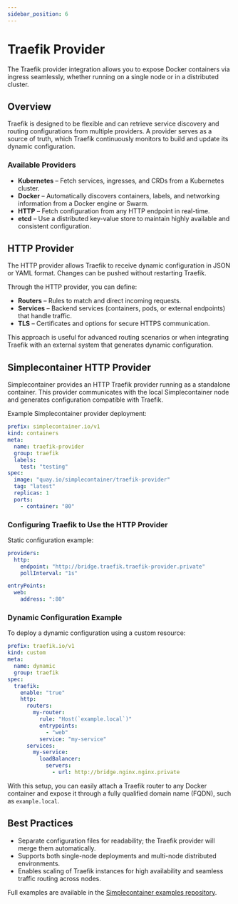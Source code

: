 ```yaml
---
sidebar_position: 6
---
```


# Traefik Provider

The Traefik provider integration allows you to expose Docker containers via ingress seamlessly, whether running on a single node or in a distributed cluster.

## Overview

Traefik is designed to be flexible and can retrieve service discovery and routing configurations from multiple providers. A provider serves as a source of truth, which Traefik continuously monitors to build and update its dynamic configuration.

### Available Providers

* **Kubernetes** – Fetch services, ingresses, and CRDs from a Kubernetes cluster.
* **Docker** – Automatically discovers containers, labels, and networking information from a Docker engine or Swarm.
* **HTTP** – Fetch configuration from any HTTP endpoint in real-time.
* **etcd** – Use a distributed key-value store to maintain highly available and consistent configuration.

## HTTP Provider

The HTTP provider allows Traefik to receive dynamic configuration in JSON or YAML format. Changes can be pushed without restarting Traefik.

Through the HTTP provider, you can define:

* **Routers** – Rules to match and direct incoming requests.
* **Services** – Backend services (containers, pods, or external endpoints) that handle traffic.
* **TLS** – Certificates and options for secure HTTPS communication.

This approach is useful for advanced routing scenarios or when integrating Traefik with an external system that generates dynamic configuration.

## Simplecontainer HTTP Provider

Simplecontainer provides an HTTP Traefik provider running as a standalone container. This provider communicates with the local Simplecontainer node and generates configuration compatible with Traefik.

Example Simplecontainer provider deployment:

```yaml
prefix: simplecontainer.io/v1
kind: containers
meta:
  name: traefik-provider
  group: traefik
  labels:
    test: "testing"
spec:
  image: "quay.io/simplecontainer/traefik-provider"
  tag: "latest"
  replicas: 1
  ports:
    - container: "80"
```

### Configuring Traefik to Use the HTTP Provider

Static configuration example:

```yaml
providers:
  http:
    endpoint: "http://bridge.traefik.traefik-provider.private"
    pollInterval: "1s"

entryPoints:
  web:
    address: ":80"
```

### Dynamic Configuration Example

To deploy a dynamic configuration using a custom resource:

```yaml
prefix: traefik.io/v1
kind: custom
meta:
  name: dynamic
  group: traefik
spec:
  traefik:
    enable: "true"
    http:
      routers:
        my-router:
          rule: "Host(`example.local`)"
          entrypoints:
            - "web"
          service: "my-service"
      services:
        my-service:
          loadBalancer:
            servers:
              - url: http://bridge.nginx.nginx.private
```

With this setup, you can easily attach a Traefik router to any Docker container and expose it through a fully qualified domain name (FQDN), such as `example.local`.

## Best Practices

* Separate configuration files for readability; the Traefik provider will merge them automatically.
* Supports both single-node deployments and multi-node distributed environments.
* Enables scaling of Traefik instances for high availability and seamless traffic routing across nodes.

Full examples are available in the [Simplecontainer examples repository](https://github.com/simplecontainer/examples).
